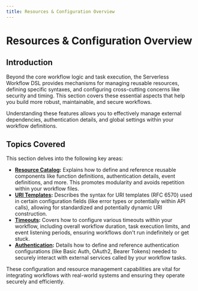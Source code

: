 ```yaml
---
title: Resources & Configuration Overview
---
```


# Resources & Configuration Overview

## Introduction

Beyond the core workflow logic and task execution, the Serverless Workflow DSL provides mechanisms for managing reusable resources, defining specific syntaxes, and configuring cross-cutting concerns like security and timing. This section covers these essential aspects that help you build more robust, maintainable, and secure workflows.

Understanding these features allows you to effectively manage external dependencies, authentication details, and global settings within your workflow definitions.

## Topics Covered

This section delves into the following key areas:

*   **[Resource Catalog](dsl-resource-catalog.md):** Explains how to define and reference reusable components like function definitions, authentication details, event definitions, and more. This promotes modularity and avoids repetition within your workflow files.
*   **[URI Templates](dsl-uri-templates.md):** Describes the syntax for URI templates (RFC 6570) used in certain configuration fields (like error types or potentially within API calls), allowing for standardized and potentially dynamic URI construction.
*   **[Timeouts](dsl-timeouts.md):** Covers how to configure various timeouts within your workflow, including overall workflow duration, task execution limits, and event listening periods, ensuring workflows don't run indefinitely or get stuck.
*   **[Authentication](dsl-authentication.md):** Details how to define and reference authentication configurations (like Basic Auth, OAuth2, Bearer Tokens) needed to securely interact with external services called by your workflow tasks.

These configuration and resource management capabilities are vital for integrating workflows with real-world systems and ensuring they operate securely and efficiently. 